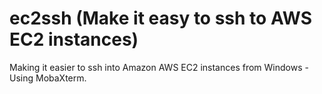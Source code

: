 # ec2ssh (Make it easy to ssh to AWS EC2 instances)
Making it easier to ssh into Amazon AWS EC2 instances from Windows - Using MobaXterm.
